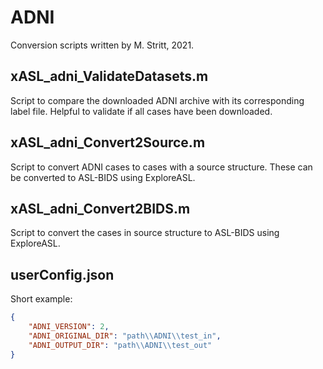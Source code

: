 
# ADNI

Conversion scripts written by M. Stritt, 2021.

## xASL_adni_ValidateDatasets.m

Script to compare the downloaded ADNI archive with its corresponding label file. Helpful to validate if all cases have been downloaded.

## xASL_adni_Convert2Source.m

Script to convert ADNI cases to cases with a source structure. These can be converted to ASL-BIDS using ExploreASL.

## xASL_adni_Convert2BIDS.m

Script to convert the cases in source structure to ASL-BIDS using ExploreASL.

## userConfig.json

Short example:

```json
{
	"ADNI_VERSION": 2,	
	"ADNI_ORIGINAL_DIR": "path\\ADNI\\test_in",
	"ADNI_OUTPUT_DIR": "path\\ADNI\\test_out"
}
```



